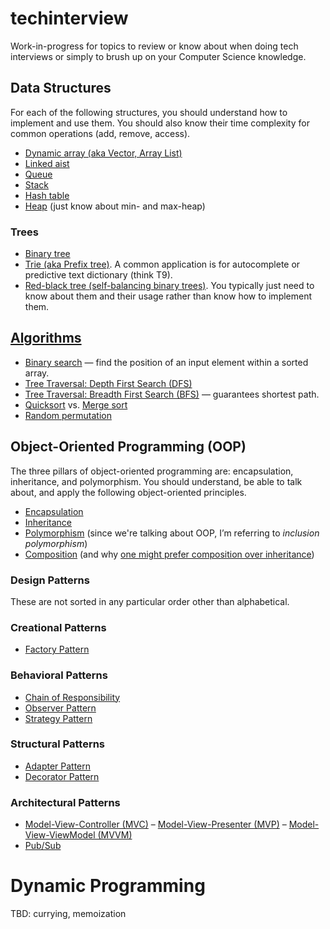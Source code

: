 # techinterview

Work-in-progress for topics to review or know about when doing tech interviews or simply to brush up
on your Computer Science knowledge.

## Data Structures
For each of the following structures, you should understand how to implement and use them.
You should also know their time complexity for common operations (add, remove, access).

* [Dynamic array (aka Vector, Array List)](http://en.wikipedia.org/wiki/Dynamic_array)
* [Linked aist](http://en.wikipedia.org/wiki/Singly_linked_list)
* [Queue](http://en.wikipedia.org/wiki/Queue_(abstract_data_type))
* [Stack](http://en.wikipedia.org/wiki/Stack_(abstract_data_type))
* [Hash table](http://en.wikipedia.org/wiki/Hash_table)
* [Heap](http://en.wikipedia.org/wiki/Heap_(data_structure)) (just know about min- and max-heap)

### Trees
* [Binary tree](http://en.wikipedia.org/wiki/Binary_tree)
* [Trie (aka Prefix tree)](http://en.wikipedia.org/wiki/Trie). A common application is for autocomplete or predictive text dictionary (think T9).
* [Red-black tree (self-balancing binary trees)](http://en.wikipedia.org/wiki/Red%E2%80%93black_tree). You typically just need to know about them and their usage rather than know how to implement them.

## [Algorithms](./algorithms/)
* [Binary search](./algorithms/binary-search.md) — find the position of an input element within a sorted array.
* [Tree Traversal: Depth First Search (DFS)](./algorithms/tree-dfs.md)
* [Tree Traversal: Breadth First Search (BFS)](./algorithms/tree-bfs.md) — guarantees shortest path.
* [Quicksort](http://en.wikipedia.org/wiki/Quicksort) vs. [Merge sort](http://en.wikipedia.org/wiki/Merge_sort)
* [Random permutation](http://en.wikipedia.org/wiki/Random_permutation)

## Object-Oriented Programming (OOP)
The three pillars of object-oriented programming are: encapsulation, inheritance, and polymorphism.
You should understand, be able to talk about, and apply the following object-oriented principles.
* [Encapsulation](http://en.wikipedia.org/wiki/Encapsulation_(object-oriented_programming))
* [Inheritance](http://en.wikipedia.org/wiki/Inheritance_(object-oriented_programming))
* [Polymorphism](http://en.wikipedia.org/wiki/Polymorphism_(computer_science)) (since we're talking about OOP, I’m referring to *inclusion polymorphism*)
* [Composition](http://en.wikipedia.org/wiki/Object_composition) (and why [one might prefer composition over inheritance](http://en.wikipedia.org/wiki/Composition_over_inheritance))

### Design Patterns
These are not sorted in any particular order other than alphabetical.

### Creational Patterns
* [Factory Pattern](http://sourcemaking.com/design_patterns/factory_method)

### Behavioral Patterns
* [Chain of Responsibility](http://sourcemaking.com/design_patterns/chain_of_responsibility)
* [Observer Pattern](http://sourcemaking.com/design_patterns/observer)
* [Strategy Pattern](http://sourcemaking.com/design_patterns/strategy)

### Structural Patterns
* [Adapter Pattern](http://sourcemaking.com/design_patterns/adapter)
* [Decorator Pattern](http://sourcemaking.com/design_patterns/decorator)

### Architectural Patterns
* [Model-View-Controller (MVC)](http://en.wikipedia.org/wiki/Model%E2%80%93view%E2%80%93controller) –
  [Model-View-Presenter (MVP)](http://en.wikipedia.org/wiki/Model%E2%80%93view%E2%80%93presenter) –
  [Model-View-ViewModel (MVVM)](http://en.wikipedia.org/wiki/Model_View_ViewModel)
* [Pub/Sub](http://en.wikipedia.org/wiki/Publish%E2%80%93subscribe_pattern)

# Dynamic Programming
TBD: currying, memoization
